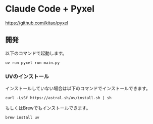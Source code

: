 # Claude Code + Pyxel

https://github.com/kitao/pyxel

## 開発

以下のコマンドで起動します。

```
uv run pyxel run main.py
```

### UVのインストール

インストールしていない場合は以下のコマンドでインストールできます。

```
curl -LsSf https://astral.sh/uv/install.sh | sh
```

もしくはBrewでもインストールできます。

```
brew install uv
```
